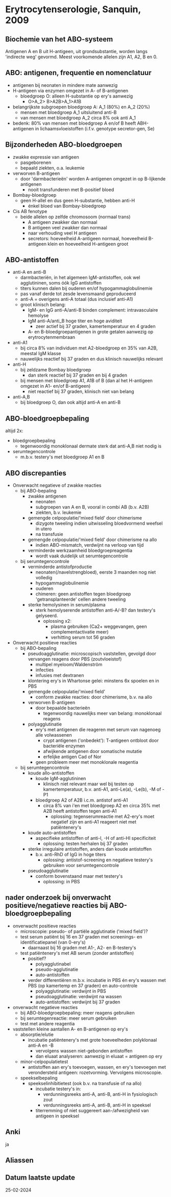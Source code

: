 # Erytrocytenserologie, Sanquin, 2009 
## Biochemie van het ABO-systeem
Antigenen A en B uit H-antigeen, uit grondsubstantie, worden langs 'indirecte weg' gevormd. Meest voorkomende allelen zijn A1, A2, B en 0.
## ABO: antigenen, frequentie en nomenclatuur
- antigenen bij neonaten in mindere mate aanwezig
- H-antigeen via enzymen omgezet in A- of B-antigenen
	- bloedgroep O: alleen H-substantie op ery's aanwezig
		- O>A_2> B>A2B>A_1>A1B
- belangrijkste subgroepen bloedgroep A: A_1 (80%) en A_2 (20%)
	- mensen met bloedgroep A_1 uitsluitend anti-B
	- van mensen met bloedgroep A_2 circa 8% ook anti A_1
- bedenk: 80% van mensen met bloedgroep A en/of B heeft ABH-antigenen in lichaamsvloeistoffen (i.f.v. genotype secretor-gen, Se)
## Bijzonderheden ABO-bloedgroepen
- zwakke expressie van antigeen
	- pasgeborenen
	- bepaald ziekten, o.a. leukemie
- verworven B-antigeen
	- door 'darmbacterieën' worden A-antigenen omgezet in op B-lijkende antigenen
		- nooit transfunderen met B-positief bloed
- Bombay-bloedgroep
	- geen H-allel en dus geen H-substantie, hebben anti-H
		- énkel bloed van Bombay-bloedgroep
- Cis AB fenotype
	- beide allelen op zelfde chromosoom (normaal trans)
		- A antigeen zwakker dan normaal
		- B antigeen veel zwakker dan normaal
		- naar verhouding veel H antigeen 
		- secretors: hoeveelheid A-antigeen normaal, hoeveelheid B-antigeen klein en hoeveelheid H-antigeen groot
## ABO-antistoffen
- anti-A en anti-B
	- darmbacteriën, in het algemeen IgM-antistoffen, ook wel agglutininen, soms óók IgG antistoffen
	- titers kunnen dalen bij ouderen en/of hypogammaglobulinemie
	- pas vanaf derde tot zesde levensmaand geproduceerd
	- anti-A = overigens anti-A totaal (dus inclusief anti-A1)
	- groot klinisch belang:
		- IgM- en IgG anti-A/anti-B binden complement: intravasculaire hemolyse
		- IgM anti-A/anti_B hoge titer en hoge aviditeit
			- zeer actief bij 37 graden, kamertemperatuur en 4 graden
		- A- en B-bloedgroepantigenen in grote getalen aanwezig op erytrocytenmembraan
- anti-A1
	- bij circa 8% van individuen met A2-bloedgroep en 35% van A2B, meestal IgM klasse
	- nauwelijks reactief bij 37 graden en dus klinisch nauwelijks relevant
- anti-H
	- bij zeldzame Bombay bloedgroep
		- dan sterk reactief bij 37 graden en bij 4 graden
	- bij mensen met bloedgroep A1, A1B of B (dan al het H-antigeen omgezet in A1- en/of B-antigeen)
		- niet reactief bij 37 graden, klinisch niet van belang
- anti-A,B
	- bij bloedgroep O, dan ook altijd anti-A en anti-B
## ABO-bloedgroepbepaling
altijd 2x:
- bloedgroepbepaling
	- tegenwoordig monoklonaal dermate sterk dat anti-A,B niet nodig is
- serumtegencontrole
	- m.b.v. testery's met bloedgroep A1 en B 
## ABO discrepanties
- Onverwacht negatieve of zwakke reacties
	- bij ABO-bepaling
		- zwakke antigenen
			- neonaten
			- subgroepen van A en B, vooral in combi AB (b.v. A2B)
			- ziekten, b.v. leukemie
		- gemengde celpopulatie/'mixed field' door chimerisme
			- dizygote tweeling indien uitwisseling bloedvormend weefsel in utero
			- na transfusie
		- gemengde celpopulatie/'mixed field' door chimerisme na allo
			- indien ABO-mismatch, verdwijnt na verloop van tijd
		- verminderde werkzaamheid bloedgroepreagentia
			- wordt vaak duidelijk uit serumtegencontrole
	- bij serumtegencontrole
		- verminderde antistofproductie
			- neonaten(/navelstrengbloed), eerste 3 maanden nog niet volledig
			- hypogammaglobulinemie
			- ouderen
			- chimeren: geen antistoffen tegen bloedgroep 'getransplanteerde' cellen andere tweeling
		- sterke hemolysinen in serum/plasma
			- sterk hemolyserende antistoffen anti-A/-B? dan testery's gelyseerd.
				- oplossing x2:
					- plasma gebruiken (Ca2+ weggevangen, geen complementactivatie meer)
					- verhitting serum tot 56 graden
- Onverwacht positieve reacties
	- bij ABO-bepaling
		- pseudoagglutinatie: microscopisch vaststellen, gevolgd door vervangen reagens door PBS (zoutvloeistof)
			- multipel myeloom/Waldenström
			- infecties
			- infusies met dextranen
		- klontering ery's in Whartonse gelei: minstens 6x spoelen en in PBS
		- gemengde celpopulatie/'mixed field'
			- conform zwakke reacties: door chimerisme, b.v. na allo
		- verworven B-antigeen
			- door bepaalde bacterieën
				- tegenwoordig nauwelijks meer van belang: monoklonaal reagens
		- polyagglutinatie
			- ery's met antigenen die reageren met serum van nagenoeg alle volwassenen
				- crypt antigenen ('onbedekt'): T-antigeen ontbloot door bacteriële enzymen
				- afwijkende antigenen door somatische mutatie
				- erfelijke antigen Cad of Nor
			- geen probleem meer met monoklonale reagentia
	- bij serumtegencontrole
		- koude allo-antistoffen
			- koude IgM-agglutininen
				- klinisch niet relevant maar wel bij testen op kamertemperatuur, b.v. anti-A1, anti-Le(a), -Le(b), -M of -P1
			- bloedgroep A2 of A2B i.c.m. antistof anti-A1
				- circa 8% van i'en met bloedgroep A2 en circa 35% met A2B heeft antistoffen tegen anti-A1
					- oplossing: tegenserumreactie met A2-ery's moet negatief zijn en anti-A1 reageert niet met patiëntenery's
		- koude auto-antistoffen
			- aspecifieke antistoffen of anti-I, -H of anti-HI specificiteit
				- oplossing: testen herhalen bij 37 graden
		- sterke irregulaire antistoffen, anders dan koude antistoffen
			- b.v. anti-RhD of IgG in hoge titers
				- oplossing: antistof-screening en negatieve testery's gebruiken voor serumtegencontrole
		- pseudoagglutinatie
			- conform bovenstaand maar met testery's
				- oplossing: in PBS
## nader onderzoek bij onverwacht positieve/negatieve reacties bij ABO-bloedgroepbepaling
- onverwacht positieve reacties
	- microscopie: pseudo- of partiële agglutinatie ('mixed field')?
	- test serum patiënt bij 16 en 37 graden met screenings- en identificatiepanel (van 0-ery's)
		- daarnaast bij 16 graden met A1-, A2- en B-testery's
	- test patiëntenery's met AB serum (zonder antistoffen)
		- positief?
			- polyagglutinabel
			- pseudo-agglutinatie
			- auto-antistoffen
		- verder differentiëren m.b.v. incubatie in PBS én ery's wassen met PBS (op kamertemp en 37 graden) en auto-controle
			- polyagglutinatie: verdwijnt in PBS
			- pseudoagglutinatie: verdwijnt na wassen
			- auto-antistoffen: verdwijnt bij 37 graden
- onverwacht negatieve reacties
	- bij ABO-bloedgroepbepaling: meer reagens gebruiken
	- bij serumtegenreactie: meer serum gebruiken
	- test met andere reagentia
- vaststellen kleine aantallen A- en B-antigenen op ery's
	- absorptie/elutie
		- incubatie patiëntenery's met grote hoeveelheden polyklonaal anti-A en -B
			- vervolgens wassen niet-gebonden antistoffen
			- dan eluaat analyseren: aanwezig in eluaat = antigeen op ery
	- minor-celpopulatietest
		- antistoffen aan ery's toevoegen, wassen, en ery's toevoegen met verondersteld antigeen: rozetvorming. Vervolgens microscopie.
	- speekselbepaling
		- speekselinhibitietest (ook b.v. na transfusie of na allo)
			- incubatie testery's in:
				- verdunningsreeks anti-A, anti-B, anti-H in fysiologisch zout
				- verdunningsreeks anti-A, anti-B, anti-H in speeksel
			- titerremming of niet suggereert aan-/afwezigheid van antigeen in speeksel
## Anki
ja
## Aliassen
## Datum laatste update
25-02-2024